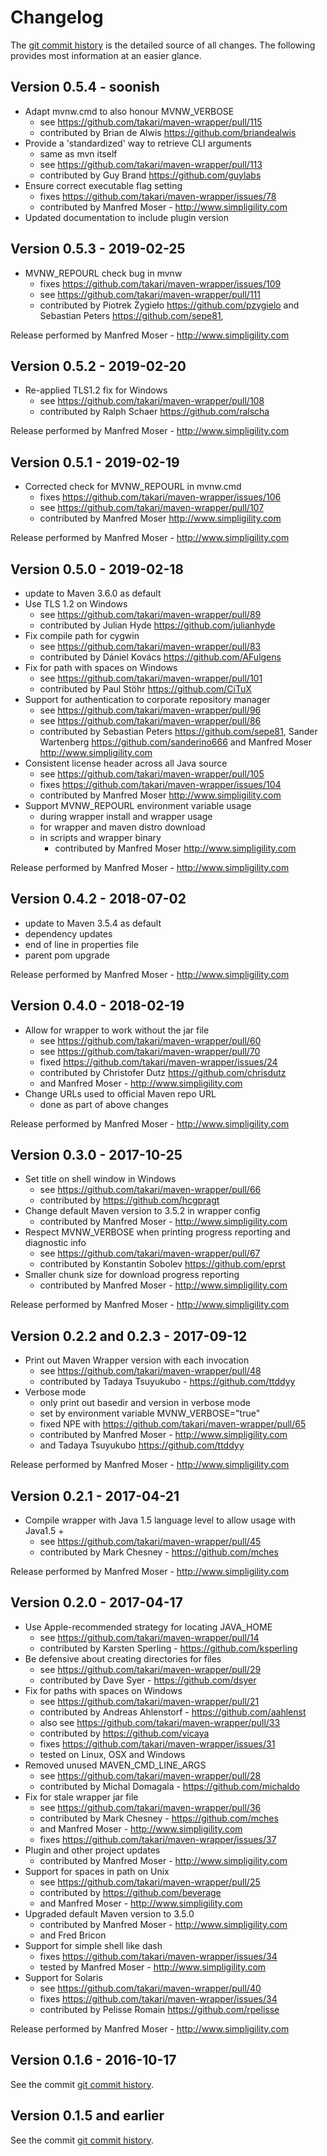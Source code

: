 # Changelog

The [git commit history](https://github.com/takari/maven-wrapper/commits/master)
is the detailed source of all changes. The following provides most information
at an easier glance.

## Version 0.5.4 - soonish

- Adapt mvnw.cmd to also honour MVNW_VERBOSE
  - see https://github.com/takari/maven-wrapper/pull/115
  - contributed by Brian de Alwis https://github.com/briandealwis
- Provide a 'standardized' way to retrieve CLI arguments
  - same as mvn itself
  - see https://github.com/takari/maven-wrapper/pull/113
  - contributed by Guy Brand https://github.com/guylabs
- Ensure correct executable flag setting
  - fixes https://github.com/takari/maven-wrapper/issues/78
  - contributed by Manfred Moser - http://www.simpligility.com
- Updated documentation to include plugin version

## Version 0.5.3 - 2019-02-25

- MVNW_REPOURL check bug in mvnw
  - fixes https://github.com/takari/maven-wrapper/issues/109
  - see https://github.com/takari/maven-wrapper/pull/111
  - contributed by  Piotrek Żygieło https://github.com/pzygielo and 
	Sebastian Peters https://github.com/sepe81,

Release performed by Manfred Moser - http://www.simpligility.com

## Version 0.5.2 - 2019-02-20

- Re-applied TLS1.2 fix for Windows
  - see https://github.com/takari/maven-wrapper/pull/108
  - contributed by Ralph Schaer https://github.com/ralscha

Release performed by Manfred Moser - http://www.simpligility.com

## Version 0.5.1 - 2019-02-19

- Corrected check for MVNW_REPOURL in mvnw.cmd
  - fixes https://github.com/takari/maven-wrapper/issues/106
  - see https://github.com/takari/maven-wrapper/pull/107
  - contributed by Manfred Moser http://www.simpligility.com

Release performed by Manfred Moser - http://www.simpligility.com

## Version 0.5.0 - 2019-02-18

- update to Maven 3.6.0 as default
- Use TLS 1.2 on Windows
  - see https://github.com/takari/maven-wrapper/pull/89
  - contributed by Julian Hyde https://github.com/julianhyde
- Fix compile path for cygwin
  - see https://github.com/takari/maven-wrapper/pull/83
  - contributed by Dániel Kovács https://github.com/AFulgens
- Fix for path with spaces on Windows 
  - see https://github.com/takari/maven-wrapper/pull/101
  - contributed by Paul Stöhr https://github.com/CiTuX
- Support for authentication to corporate repository manager
  - see https://github.com/takari/maven-wrapper/pull/96
  - see https://github.com/takari/maven-wrapper/pull/86
  - contributed by Sebastian Peters https://github.com/sepe81,
    Sander Wartenberg https://github.com/sanderino666 and
    Manfred Moser http://www.simpligility.com
- Consistent license header across all Java source
  - see https://github.com/takari/maven-wrapper/pull/105
  - fixes https://github.com/takari/maven-wrapper/issues/104
  - contributed by Manfred Moser http://www.simpligility.com
- Support MVNW_REPOURL environment variable usage
  -  during wrapper install and wrapper usage
  - for wrapper and maven distro download
  - in scripts and wrapper binary
    - contributed by Manfred Moser http://www.simpligility.com

Release performed by Manfred Moser - http://www.simpligility.com

## Version 0.4.2 - 2018-07-02

- update to Maven 3.5.4 as default
- dependency updates
- end of line in properties file
- parent pom upgrade

Release performed by Manfred Moser - http://www.simpligility.com

## Version 0.4.0 - 2018-02-19

- Allow for wrapper to work without the jar file
  - see https://github.com/takari/maven-wrapper/pull/60
  - see https://github.com/takari/maven-wrapper/pull/70
  - fixed https://github.com/takari/maven-wrapper/issues/24
  - contributed by  Christofer Dutz https://github.com/chrisdutz
  - and Manfred Moser - http://www.simpligility.com
- Change URLs used to official Maven repo URL
  - done as part of above changes

Release performed by Manfred Moser - http://www.simpligility.com

## Version 0.3.0 - 2017-10-25

- Set title on shell window in Windows
  - see https://github.com/takari/maven-wrapper/pull/66
  - contributed by https://github.com/hcgpragt
- Change default Maven version to 3.5.2 in wrapper config
  - contributed by Manfred Moser - http://www.simpligility.com
- Respect MVNW_VERBOSE when printing progress reporting and diagnostic info
  - see https://github.com/takari/maven-wrapper/pull/67
  - contributed by Konstantin Sobolev https://github.com/eprst
- Smaller chunk size for download progress reporting
  - contributed by Manfred Moser - http://www.simpligility.com

Release performed by Manfred Moser - http://www.simpligility.com

## Version 0.2.2 and 0.2.3 - 2017-09-12

- Print out Maven Wrapper version with each invocation
  - see https://github.com/takari/maven-wrapper/pull/48
  - contributed by Tadaya Tsuyukubo - https://github.com/ttddyy
- Verbose mode
  - only print out basedir and version in verbose mode
  - set by environment variable MVNW_VERBOSE="true"
  - fixed NPE with https://github.com/takari/maven-wrapper/pull/65
  - contributed by Manfred Moser - http://www.simpligility.com
  - and Tadaya Tsuyukubo https://github.com/ttddyy

Release performed by Manfred Moser - http://www.simpligility.com

## Version 0.2.1 - 2017-04-21

- Compile wrapper with Java 1.5 language level to allow usage with Java1.5 +
  - see https://github.com/takari/maven-wrapper/pull/45
  - contributed by Mark Chesney - https://github.com/mches

Release performed by Manfred Moser - http://www.simpligility.com

## Version 0.2.0 - 2017-04-17

- Use Apple-recommended strategy for locating JAVA_HOME
  - see https://github.com/takari/maven-wrapper/pull/14
  - contributed by Karsten Sperling - https://github.com/ksperling
- Be defensive about creating directories for files
  - see https://github.com/takari/maven-wrapper/pull/29
  - contributed by Dave Syer - https://github.com/dsyer 
- Fix for paths with spaces on Windows
  - see https://github.com/takari/maven-wrapper/pull/21
  - contributed by Andreas Ahlenstorf - https://github.com/aahlenst
  - also see https://github.com/takari/maven-wrapper/pull/33
  - contributed by https://github.com/vicaya
  - fixes https://github.com/takari/maven-wrapper/issues/31
  - tested on Linux, OSX and Windows
- Removed unused MAVEN_CMD_LINE_ARGS
  - see https://github.com/takari/maven-wrapper/pull/28
  - contributed by Michal Domagala - https://github.com/michaldo
- Fix for stale wrapper jar file
  - see https://github.com/takari/maven-wrapper/pull/36
  - contributed by Mark Chesney - https://github.com/mches
  - and Manfred Moser - http://www.simpligility.com
  - fixes https://github.com/takari/maven-wrapper/issues/37
- Plugin and other project updates
  - contributed by Manfred Moser - http://www.simpligility.com
- Support for spaces in path on Unix
  - see https://github.com/takari/maven-wrapper/pull/25
  - contributed by https://github.com/beverage
  - and Manfred Moser - http://www.simpligility.com
- Upgraded default Maven version to 3.5.0
  - contributed by Manfred Moser - http://www.simpligility.com
  - and Fred Bricon
- Support for simple shell like dash
  - fixes https://github.com/takari/maven-wrapper/issues/34
  - tested by Manfred Moser  - http://www.simpligility.com
- Support for Solaris
  - see https://github.com/takari/maven-wrapper/pull/40
  - fixes https://github.com/takari/maven-wrapper/issues/34
  - contributed by Pelisse Romain https://github.com/rpelisse

Release performed by Manfred Moser - http://www.simpligility.com

## Version 0.1.6 - 2016-10-17

See the commit [git commit history](https://github.com/takari/maven-wrapper/commits/master).

## Version 0.1.5 and earlier

See the commit [git commit history](https://github.com/takari/maven-wrapper/commits/master).
